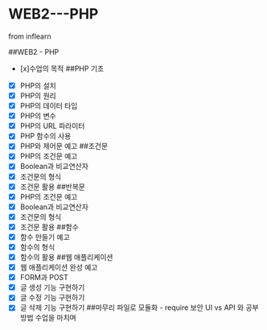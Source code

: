 # WEB2---PHP
from inflearn

##WEB2 - PHP
- [x]수업의 목적
##PHP 기초
- [x]   PHP의 설치
- [x]   PHP의 원리
- [x]   PHP의 데이터 타입
- [x]   PHP의 변수
- [x]   PHP의 URL 파라미터
- [x]   PHP 함수의 사용
- [x]   PHP와 제어문 예고
##조건문
- [x]   PHP의 조건문 예고
- [x]   Boolean과 비교연산자
- [x]   조건문의 형식
- [x]   조건문 활용
##반복문
- [x]   PHP의 조건문 예고
- [x]   Boolean과 비교연산자
- [x]   조건문의 형식
- [x]   조건문 활용
##함수
- [x]   함수 만들기 예고
- [x]   함수의 형식
- [x]   함수의 활용
##웹 애플리케이션
- [x]   웹 애플리케이션 완성 예고
- [x]   FORM과 POST
- [x]   글 생성 기능 구현하기
- [x]   글 수정 기능 구현하기
- [x]   글 삭제 기능 구현하기
##마무리
  파일로 모듈화 - require
  보안
  UI vs API 와 공부방법
  수업을 마치며
